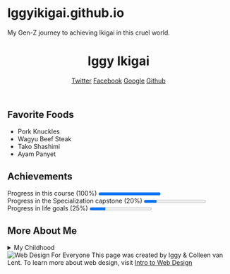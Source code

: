 # Iggyikigai.github.io
My Gen-Z journey to achieving Ikigai in this cruel world.

<!DOCTYPE html>
<html lang="en">
<head>
    <meta charset="UTF-8">
</head>
<body>
    <header>
        <h1>Iggy Ikigai</h1>
        <nav>
            <a href = "http://www.twitter.com/Iggythq">Twitter</a>
            <a href = "http://www.facebook.com">Facebook</a>
            <a href = "http://www.google.com">Google</a>
            <a href = "http://www.github.com/Iggyikigai">Github</a><br>
    </nav>
    </header>
    <section>
        <h2>Favorite Foods</h2>
        <ul>
            <li>Pork Knuckles</li>
            <li>Wagyu Beef Steak</li>
            <li>Tako Shashimi</li>
            <li>Ayam Panyet</li>
        </ul>
    </section>
    <section>
        <h2>Achievements</h2>
        Progress in this course (100%)
        <progress value="100" max="100"></progress>
        <br>
        Progress in the Specialization capstone (20%)
        <progress value="20" max="100"></progress>
        <br>
        Progress in life goals (25%)
        <progress value="25" max="100"></progress>
    </section>
    <section>
        <h2>More About Me</h2>
        <details>
            <summary>My Childhood</summary>I grew up in Singapore. Was a mischievous and rebellous kid but smart enough to get away things.
        </details>
    </section>
    <footer>
        <img src="http://www.intro-webdesign.com/images/newlogo.png" alt="Web Design For Everyone">
        This page was created by Iggy &amp; Colleen van Lent.
        To learn more about web design, visit
        <a href="http://www.intro-webdesign.com/">Intro to Web Design</a>
    </footer>
</body>
</html>
